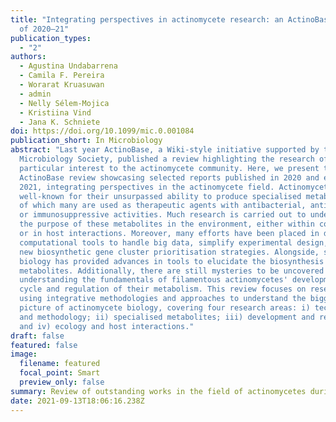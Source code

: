 ```yaml
---
title: "Integrating perspectives in actinomycete research: an ActinoBase review
  of 2020–21"
publication_types:
  - "2"
authors:
  - Agustina Undabarrena
  - Camila F. Pereira
  - Worarat Kruasuwan
  - admin
  - Nelly Sélem-Mojica
  - Kristiina Vind
  - Jana K. Schniete
doi: https://doi.org/10.1099/mic.0.001084
publication_short: In Microbiology
abstract: "Last year ActinoBase, a Wiki-style initiative supported by the UK
  Microbiology Society, published a review highlighting the research of
  particular interest to the actinomycete community. Here, we present the second
  ActinoBase review showcasing selected reports published in 2020 and early
  2021, integrating perspectives in the actinomycete field. Actinomycetes are
  well-known for their unsurpassed ability to produce specialised metabolites,
  of which many are used as therapeutic agents with antibacterial, antifungal,
  or immunosuppressive activities. Much research is carried out to understand
  the purpose of these metabolites in the environment, either within communities
  or in host interactions. Moreover, many efforts have been placed in developing
  computational tools to handle big data, simplify experimental design, and find
  new biosynthetic gene cluster prioritisation strategies. Alongside, synthetic
  biology has provided advances in tools to elucidate the biosynthesis of these
  metabolites. Additionally, there are still mysteries to be uncovered in
  understanding the fundamentals of filamentous actinomycetes' developmental
  cycle and regulation of their metabolism. This review focuses on research
  using integrative methodologies and approaches to understand the bigger
  picture of actinomycete biology, covering four research areas: i) technology
  and methodology; ii) specialised metabolites; iii) development and regulation;
  and iv) ecology and host interactions."
draft: false
featured: false
image:
  filename: featured
  focal_point: Smart
  preview_only: false
summary: Review of outstanding works in the field of actinomycetes during 2020
date: 2021-09-13T18:06:16.238Z
---
```

